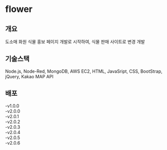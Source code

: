 # flower

## 개요
도소매 화원 식물 홍보 페이지 개발로 시작하여, 식물 판매 사이트로 변경 개발

## 기술스택
Node.js, Node-Red, MongoDB, AWS EC2, HTML, JavaSript, CSS, BootStrap, jQuery, Kakao MAP API

## 배포
-v1.0.0  
-v2.0.0  
-v2.0.1  
-v2.0.2  
-v2.0.3  
-v2.0.4  
-v2.0.5  
-v2.0.6  
  
